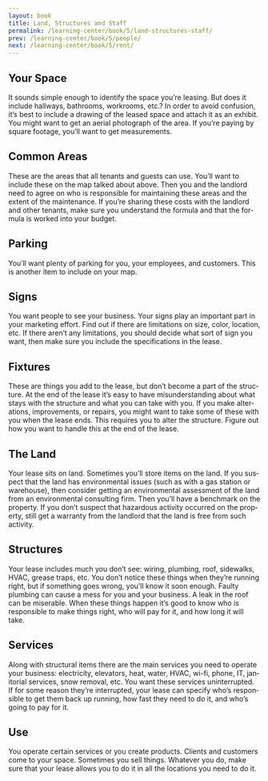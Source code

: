 ```yaml
---
layout: book
title: Land, Structures and Staff
permalink: /learning-center/book/5/land-structures-staff/
prev: /learning-center/book/5/people/
next: /learning-center/book/5/rent/
---
```


<h2>Your Space</h2> 

It sounds sim­ple enough to iden­tify the space you’re leas­ing. But does it include hall­ways, bath­rooms, work­rooms, etc.? In order to avoid con­fu­sion, it’s best to include a draw­ing of the leased space and attach it as an exhibit. You might want to get an aer­ial pho­to­graph of the area. If you’re pay­ing by square footage, you’ll want to get measurements.

<h2>Com­mon Areas</h2> 

These are the areas that all ten­ants and guests can use. You’ll want to include these on the map talked about above. Then you and the land­lord need to agree on who is respon­si­ble for main­tain­ing these areas and the extent of the main­te­nance. If you’re shar­ing these costs with the land­lord and other ten­ants, make sure you under­stand the for­mula and that the for­mula is worked into your budget.

<h2>Park­ing</h2> 

You’ll want plenty of park­ing for you, your employ­ees, and cus­tomers. This is another item to include on your map.

<h2>Signs</h2> 

You want peo­ple to see your busi­ness. Your signs play an impor­tant part in your mar­ket­ing effort. Find out if there are lim­i­ta­tions on size, color, loca­tion, etc. If there aren’t any lim­i­ta­tions, you should decide what sort of sign you want, then make sure you include the spec­i­fi­ca­tions in the lease.

<h2>Fix­tures</h2> 

These are things you add to the lease, but don’t become a part of the struc­ture. At the end of the lease it’s easy to have mis­un­der­stand­ing about what stays with the struc­ture and what you can take with you. If you make alter­ations, improve­ments, or repairs, you might want to take some of these with you when the lease ends. This requires you to alter the struc­ture. Fig­ure out how you want to han­dle this at the end of the lease.

<h2>The Land</h2> 

Your lease sits on land. Some­times you’ll store items on the land. If you sus­pect that the land has envi­ron­men­tal issues (such as with a gas sta­tion or ware­house), then con­sider get­ting an envi­ron­men­tal assess­ment of the land from an envi­ron­men­tal con­sult­ing firm. Then you’ll have a bench­mark on the prop­erty. If you don’t sus­pect that haz­ardous activ­ity occurred on the prop­erty, still get a war­ranty from the land­lord that the land is free from such activity.

<h2>Struc­tures</h2> 

Your lease includes much you don’t see: wiring, plumb­ing, roof, side­walks, HVAC, grease traps, etc. You don’t notice these things when they’re run­ning right, but if some­thing goes wrong, you’ll know it soon enough. Faulty plumb­ing can cause a mess for you and your busi­ness. A leak in the roof can be mis­er­able. When these things hap­pen it’s good to know who is respon­si­ble to make things right, who will pay for it, and how long it will take.

<h2>Ser­vices</h2>

Along with struc­tural items there are the main ser­vices you need to oper­ate your busi­ness: elec­tric­ity, ele­va­tors, heat, water, HVAC, wi-fi, phone, IT, jan­i­to­r­ial ser­vices, snow removal, etc. You want these ser­vices unin­ter­rupted. If for some rea­son they’re inter­rupted, your lease can spec­ify who’s respon­si­ble to get them back up run­ning, how fast they need to do it, and who’s going to pay for it.

<h2>Use</h2> 

You oper­ate cer­tain ser­vices or you cre­ate prod­ucts. Clients and cus­tomers come to your space. Some­times you sell things. What­ever you do, make sure that your lease allows you to do it in all the loca­tions you need to do it.